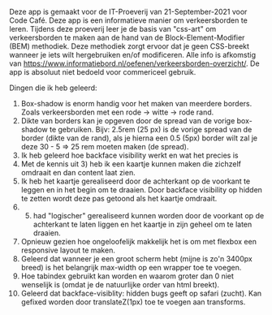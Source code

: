 Deze app is gemaakt voor de IT-Proeverij van 21-September-2021 voor Code Café. Deze app is een informatieve manier om verkeersborden te leren. 
Tijdens deze proeverij leer je de basis van "css-art" om verkeersborden te maken aan de hand van de Block-Element-Modifier (BEM) methodiek. Deze methodiek zorgt ervoor dat je geen CSS-breekt wanneer je iets wilt hergebruiken en/of modificeren. 
Alle info is afkomstig van https://www.informatiebord.nl/oefenen/verkeersborden-overzicht/.
De app is absoluut niet bedoeld voor commericeel gebruik. 

Dingen die ik heb geleerd:

1) Box-shadow is enorm handig voor het maken van meerdere borders. Zoals verkeersborden met een rode -> witte -> rode rand. 
2) Dikte van borders kan je opgeven door de spread van de vorige box-shadow te gebruiken. Bijv: 2.5rem (25 px) is de vorige spread van de border (dikte van de rand), als je hierna een 0.5 (5px) border wilt zal je deze 30 - 5 => 25 rem moeten maken (de spread).
3) Ik heb geleerd hoe backface visibility werkt en wat het precies is
4) Met de kennis uit 3) heb ik een kaartje kunnen maken die zichzelf omdraait en dan content laat zien.
5) Ik heb het kaartje gerealiseerd door de achterkant op de voorkant te leggen en in het begin om te draaien. Door backface visibility op hidden te zetten wordt deze pas getoond als het kaartje omdraait. 
6) 5) had "logischer" gerealiseerd kunnen worden door de voorkant op de achterkant te laten liggen en het kaartje in zijn geheel om te laten draaien.
7) Opnieuw gezien hoe ongeloofelijk makkelijk het is om met flexbox een responsive layout te maken.
8) Geleerd dat wanneer je een groot scherm hebt (mijne is zo'n 3400px breed) is het belangrijk max-width op een wrapper toe te voegen. 
9) Hoe tabindex gebruikt kan worden en waarom groter dan 0 niet wenselijk is (omdat je de natuurlijke order van html breekt). 
10) Geleerd dat backface-visiblity: hidden bugs geeft op safari (zucht). Kan gefixed worden door  translateZ(1px) toe te voegen aan transforms.